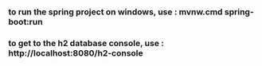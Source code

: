 ### to run the spring project on windows, use : mvnw.cmd spring-boot:run

### to get to the h2 database console, use : http://localhost:8080/h2-console